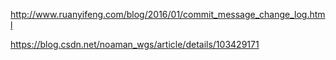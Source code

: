 http://www.ruanyifeng.com/blog/2016/01/commit_message_change_log.html

https://blog.csdn.net/noaman_wgs/article/details/103429171